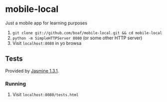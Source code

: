 mobile-local
============

Just a mobile app for learning purposes

1. `git clone git://github.com/boaf/mobile-local.git && cd mobile-local`
2. `python -m SimpleHTTPServer 8080` (or some other HTTP server)
3. Visit `localhost:8080` in yo browsa

Tests
-----

Provided by [Jasmine 1.3.1](http://pivotal.github.io/jasmine/).

### Running

1. Visit `localhost:8080/tests.html`
